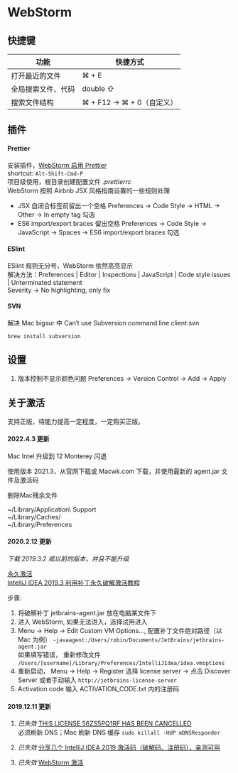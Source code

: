 # WebStorm

## 快捷键

| 功能               | 快捷方式                   |
| ------------------ | -------------------------- |
| 打开最近的文件     | ⌘ + E                      |
| 全局搜索文件、代码 | double ⇧                   |
| 搜索文件结构       | ⌘ + F12 -> ⌘ + 0（自定义） |

## 插件

#### Prettier

安装插件，[WebStorm 启用 Prettier](https://prettier.io/docs/en/webstorm.html)  
shortcut: `Alt-Shift-Cmd-P`  
项目级使用，根目录创建配置文件 _.prettierrc_  
WebStorm 按照 Airbnb JSX 风格指南设置的一些规则处理

- JSX 自闭合标签前留出一个空格 Preferences -> Code Style -> HTML -> Other -> In empty tag 勾选
- ES6 import/export braces 留出空格 Preferences -> Code Style -> JavaScript -> Spaces -> ES6 import/export braces 勾选

#### ESlint

ESlint 规则无分号，WebStorm 依然高亮显示  
解决方法：Preferences | Editor | Inspections | JavaScript | Code style issues | Unterminated statement  
Severity -> No highlighting, only fix

#### SVN

解决 Mac bigsur 中 Can‘t use Subversion command line client:svn

`brew install subversion`

## 设置

1. 版本控制不显示颜色问题
   Preferences -> Version Control -> Add -> Apply

## 关于激活

支持正版，待能力提高一定程度，一定购买正版。

#### 2022.4.3 更新

Mac Intel 升级到 12 Monterey 闪退

使用版本 2021.3，从官网下载或 Macwk.com 下载，并使用最新的 agent.jar 文件及激活码

删除Mac残余文件

~/Library/Application\ Support  
~/Library/Caches/  
~/Library/Preferences

#### 2020.2.12 更新

_下载 2019.3.2 或以前的版本，并且不能升级_

[永久激活](https://www.52pojie.cn/thread-1067129-1-1.html)  
[IntelliJ IDEA 2019.3 利用补丁永久破解激活教程](https://www.jiweichengzhu.com/article/2940ed65c94f4671ae3f3aa72e168673)

步骤:

1. 将破解补丁 jetbrains-agent.jar 放在电脑某文件下
2. 进入 WebStorm, 如果无法进入，选择试用进入
3. Menu -> Help -> Edit Custom VM Options..., 配置补丁文件绝对路径（以 Mac 为例） `-javaagent:/Users/robin/Documents/JetBrains/jetbrains-agent.jar`  
   如果填写错误， 重新修改文件 `/Users/[username]/Library/Preferences/IntelliJIdea/idea.vmoptions`
4. 重新启动， Menu -> Help -> Register 选择 license server -> 点击 Discover Server
   或者手动输入 `http://jetbrains-license-server`
5. Activation code 输入 ACTIVATION_CODE.txt 内的注册码

#### 2019.12.11 更新

1. _已失效_ [THIS LICENSE 56ZS5PQ1RF HAS BEEN CANCELLED](https://www.cnblogs.com/ISJI/p/11670764.html)  
   必须刷新 DNS；Mac 刷新 DNS 缓存 `sudo killall -HUP mDNSResponder`

2. _已失效_ [分享几个 IntelliJ IDEA 2019 激活码（破解码、注册码），亲测可用](https://www.jiweichengzhu.com/article/eb340e382d1d456c84a1d190db12755c)

3. _已失效_ [WebStorm 激活](http://idea.lanyus.com/)
